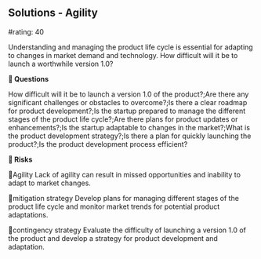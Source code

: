 

## Solutions - Agility

#rating: 40


Understanding and managing the product life cycle is essential for adapting to changes in market demand and technology. How difficult will it be to launch a worthwhile version 1.0?

**💭 Questions**

How difficult will it be to launch a version 1.0 of the product?;Are there any significant challenges or obstacles to overcome?;Is there a clear roadmap for product development?;Is the startup prepared to manage the different stages of the product life cycle?;Are there plans for product updates or enhancements?;Is the startup adaptable to changes in the market?;What is the product development strategy?;Is there a plan for quickly launching the product?;Is the product development process efficient?

**🚨 Risks**

🚨Agility
Lack of agility can result in missed opportunities and inability to adapt to market changes.

🚨mitigation strategy
Develop plans for managing different stages of the product life cycle and monitor market trends for potential product adaptations.

🚨contingency strategy
Evaluate the difficulty of launching a version 1.0 of the product and develop a strategy for product development and adaptation.




